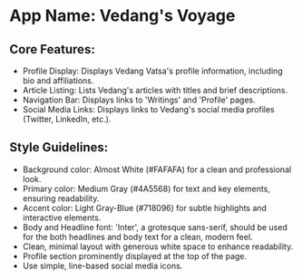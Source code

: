 # **App Name**: Vedang's Voyage

## Core Features:

- Profile Display: Displays Vedang Vatsa's profile information, including bio and affiliations.
- Article Listing: Lists Vedang's articles with titles and brief descriptions.
- Navigation Bar: Displays links to 'Writings' and 'Profile' pages.
- Social Media Links: Displays links to Vedang's social media profiles (Twitter, LinkedIn, etc.).

## Style Guidelines:

- Background color: Almost White (#FAFAFA) for a clean and professional look.
- Primary color: Medium Gray (#4A5568) for text and key elements, ensuring readability.
- Accent color: Light Gray-Blue (#718096) for subtle highlights and interactive elements.
- Body and Headline font: 'Inter', a grotesque sans-serif, should be used for the both headlines and body text for a clean, modern feel.
- Clean, minimal layout with generous white space to enhance readability.
- Profile section prominently displayed at the top of the page.
- Use simple, line-based social media icons.